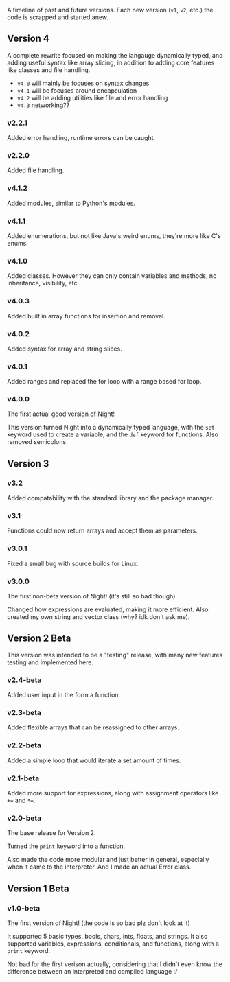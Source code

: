 A timeline of past and future versions. Each new version (`v1`, `v2`, etc.) the code is scrapped and started anew.

## Version 4

A complete rewrite focused on making the langauge dynamically typed, and adding useful syntax like array slicing, in addition to adding core features like classes and file handling.

- `v4.0` will mainly be focuses on syntax changes
- `v4.1` will be focuses around encapsulation
- `v4.2` will be adding utilities like file and error handling
- `v4.3` networking??

### v2.2.1

Added error handling, runtime errors can be caught.

### v2.2.0

Added file handling.

### v4.1.2

Added modules, similar to Python's modules.

### v4.1.1

Added enumerations, but not like Java's weird enums, they're more like C's enums.

### v4.1.0

Added classes. However they can only contain variables and methods, no inheritance, visibility, etc.

### v4.0.3

Added built in array functions for insertion and removal.

### v4.0.2

Added syntax for array and string slices.

### v4.0.1

Added ranges and replaced the for loop with a range based for loop.

### v4.0.0

The first actual good version of Night!

This version turned Night into a dynamically typed language, with the `set` keyword used to create a variable, and the `def` keyword for functions. Also removed semicolons.

## Version 3

### v3.2

Added compatability with the standard library and the package manager.

### v3.1

Functions could now return arrays and accept them as parameters.

### v3.0.1

Fixed a small bug with source builds for Linux.

### v3.0.0

The first non-beta version of Night! (it's still so bad though)

Changed how expressions are evaluated, making it more efficient. Also created my own string and vector class (why? idk don't ask me).

## Version 2 Beta

This version was intended to be a "testing" release, with many new features testing and implemented here.

### v2.4-beta

Added user input in the form a function.

### v2.3-beta

Added flexible arrays that can be reassigned to other arrays.

### v2.2-beta

Added a simple loop that would iterate a set amount of times.

### v2.1-beta

Added more support for expressions, along with assignment operators like `+=` and `*=`.

### v2.0-beta

The base release for Version 2.

Turned the `print` keyword into a function.

Also made the code more modular and just better in general, especially when it came to the interpreter. And I made an actual Error class.

## Version 1 Beta

### v1.0-beta

The first version of Night! (the code is so bad plz don't look at it)

It supported 5 basic types, bools, chars, ints, floats, and strings. It also supported variables, expressions, conditionals, and functions, along with a `print` keyword.

Not bad for the first verison actually, considering that I didn't even know the difference between an interpreted and compiled language :/
